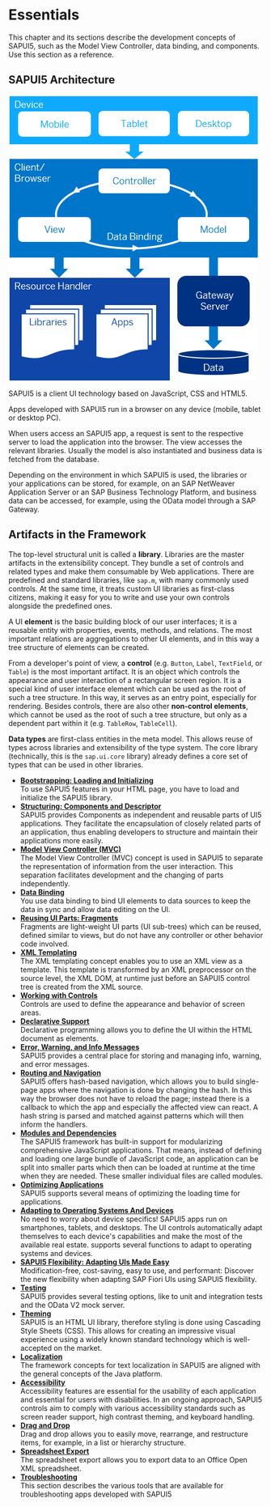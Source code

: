<!-- loioec699e0817fb46a0817b0fa276a249f8 -->

# Essentials

This chapter and its sections describe the development concepts of SAPUI5, such as the Model View Controller, data binding, and components. Use this section as a reference.



<a name="loioec699e0817fb46a0817b0fa276a249f8__section_jdv_3zg_yz"/>

## SAPUI5 Architecture

 ![SAPUI5 Architecture Overview](images/SAPUI5_Architecture_Overview_99b4be7.png) 

SAPUI5 is a client UI technology based on JavaScript, CSS and HTML5.

Apps developed with SAPUI5 run in a browser on any device \(mobile, tablet or desktop PC\).

When users access an SAPUI5 app, a request is sent to the respective server to load the application into the browser. The view accesses the relevant libraries. Usually the model is also instantiated and business data is fetched from the database.

Depending on the environment in which SAPUI5 is used, the libraries or your applications can be stored, for example, on an SAP NetWeaver Application Server or an SAP Business Technology Platform, and business data can be accessed, for example, using the OData model through a SAP Gateway.



## Artifacts in the Framework

The top-level structural unit is called a **library**. Libraries are the master artifacts in the extensibility concept. They bundle a set of controls and related types and make them consumable by Web applications. There are predefined and standard libraries, like `sap.m`, with many commonly used controls. At the same time, it treats custom UI libraries as first-class citizens, making it easy for you to write and use your own controls alongside the predefined ones.

A UI **element** is the basic building block of our user interfaces; it is a reusable entity with properties, events, methods, and relations. The most important relations are aggregations to other UI elements, and in this way a tree structure of elements can be created.

From a developer's point of view, a **control** \(e.g. `Button`, `Label`, `TextField`, or `Table`\) is the most important artifact. It is an object which controls the appearance and user interaction of a rectangular screen region. It is a special kind of user interface element which can be used as the root of such a tree structure. In this way, it serves as an entry point, especially for rendering. Besides controls, there are also other **non-control elements**, which cannot be used as the root of such a tree structure, but only as a dependent part within it \(e.g. `TableRow`, `TableCell`\).

**Data types** are first-class entities in the meta model. This allows reuse of types across libraries and extensibility of the type system. The core library \(technically, this is the `sap.ui.core` library\) already defines a core set of types that can be used in other libraries.

-   **[Bootstrapping: Loading and Initializing](bootstrapping-loading-and-initializing-a04b0d1.md "To use SAPUI5 features
		in your HTML page, you have to load and initialize the SAPUI5 library.")**  
To use SAPUI5 features in your HTML page, you have to load and initialize the SAPUI5 library.
-   **[Structuring: Components and Descriptor](structuring-components-and-descriptor-dc9e11c.md "SAPUI5 provides Components as independent and reusable parts of UI5
		applications. They facilitate the encapsulation of closely related parts of an application, thus enabling developers to structure and maintain
		their applications more easily.")**  
SAPUI5 provides Components as independent and reusable parts of UI5 applications. They facilitate the encapsulation of closely related parts of an application, thus enabling developers to structure and maintain their applications more easily.
-   **[Model View Controller \(MVC\)](model-view-controller-mvc-91f2334.md "The Model View Controller (MVC) concept is used in SAPUI5 to separate the
		representation of information from the user interaction. This separation facilitates development and the changing of parts independently.")**  
The Model View Controller \(MVC\) concept is used in SAPUI5 to separate the representation of information from the user interaction. This separation facilitates development and the changing of parts independently.
-   **[Data Binding](data-binding-68b9644.md "You use data binding to bind UI elements to data sources to keep the data in sync and
		allow data editing on the UI.")**  
You use data binding to bind UI elements to data sources to keep the data in sync and allow data editing on the UI.
-   **[Reusing UI Parts: Fragments](reusing-ui-parts-fragments-36a5b13.md "Fragments are light-weight UI parts (UI sub-trees) which can be reused, defined similar
		to views, but do not have any controller or other behavior code involved.")**  
Fragments are light-weight UI parts \(UI sub-trees\) which can be reused, defined similar to views, but do not have any controller or other behavior code involved.
-   **[XML Templating](xml-templating-5ee619f.md "The XML templating concept enables you to use an XML view as a template. This
		template is transformed by an XML preprocessor on the source level, the XML DOM, at runtime
		just before an SAPUI5 control
		tree is created from the XML source.")**  
The XML templating concept enables you to use an XML view as a template. This template is transformed by an XML preprocessor on the source level, the XML DOM, at runtime just before an SAPUI5 control tree is created from the XML source.
-   **[Working with Controls](working-with-controls-91f0a22.md "Controls are used to define the appearance and behavior of screen areas.")**  
Controls are used to define the appearance and behavior of screen areas.
-   **[Declarative Support](declarative-support-91f1301.md "Declarative programming allows you to define the UI within the HTML document as
		elements.")**  
Declarative programming allows you to define the UI within the HTML document as elements.
-   **[Error, Warning, and Info Messages](error-warning-and-info-messages-62b1481.md "
		SAPUI5 provides a central place
		for storing and managing info, warning, and error messages.")**  
 SAPUI5 provides a central place for storing and managing info, warning, and error messages.
-   **[Routing and Navigation](routing-and-navigation-3d18f20.md "SAPUI5 offers hash-based
        navigation, which allows you to build single-page apps where the navigation is done by
        changing the hash. In this way the browser does not have to reload the page; instead there
        is a callback to which the app and especially the affected view can react. A hash string is
        parsed and matched against patterns which will then inform the handlers.")**  
SAPUI5 offers hash-based navigation, which allows you to build single-page apps where the navigation is done by changing the hash. In this way the browser does not have to reload the page; instead there is a callback to which the app and especially the affected view can react. A hash string is parsed and matched against patterns which will then inform the handlers.
-   **[Modules and Dependencies](modules-and-dependencies-91f23a7.md "The SAPUI5 framework has
		built-in support for modularizing comprehensive JavaScript applications. That means, instead
		of defining and loading one large bundle of JavaScript code, an application can be split
		into smaller parts which then can be loaded at runtime at the time when they are needed.
		These smaller individual files are called modules.")**  
The SAPUI5 framework has built-in support for modularizing comprehensive JavaScript applications. That means, instead of defining and loading one large bundle of JavaScript code, an application can be split into smaller parts which then can be loaded at runtime at the time when they are needed. These smaller individual files are called modules.
-   **[Optimizing Applications](optimizing-applications-2f492c4.md "SAPUI5 supports several
		means of optimizing the loading time for applications.")**  
SAPUI5 supports several means of optimizing the loading time for applications.
-   **[Adapting to Operating Systems And Devices](adapting-to-operating-systems-and-devices-50eadaa.md "No need to worry about device specifics! SAPUI5 apps run on smartphones,
		tablets, and desktops. The UI controls automatically adapt themselves to each device's
		capabilities and make the most of the available real estate. supports several functions to
		adapt to operating systems and devices.")**  
No need to worry about device specifics! SAPUI5 apps run on smartphones, tablets, and desktops. The UI controls automatically adapt themselves to each device's capabilities and make the most of the available real estate. supports several functions to adapt to operating systems and devices.
-   **[SAPUI5 Flexibility: Adapting UIs Made Easy](sapui5-flexibility-adapting-uis-made-easy-a8e55aa.md "Modification-free, cost-saving, easy to use, and performant: Discover the new flexibility when adapting SAP Fiori UIs using SAPUI5
		flexibility.")**  
Modification-free, cost-saving, easy to use, and performant: Discover the new flexibility when adapting SAP Fiori UIs using SAPUI5 flexibility.
-   **[Testing](testing-7cdee40.md "SAPUI5 provides several testing options, like to unit and integration tests
		and the OData V2 mock server.")**  
SAPUI5 provides several testing options, like to unit and integration tests and the OData V2 mock server.
-   **[Theming](theming-497c27a.md "SAPUI5 is an HTML UI
		library, therefore styling is done using Cascading Style Sheets (CSS). This allows for
		creating an impressive visual experience using a widely known standard technology which is
		well-accepted on the market.")**  
SAPUI5 is an HTML UI library, therefore styling is done using Cascading Style Sheets \(CSS\). This allows for creating an impressive visual experience using a widely known standard technology which is well-accepted on the market.
-   **[Localization](localization-91f217c.md "The framework concepts for text localization in SAPUI5 are aligned with the general
		concepts of the Java platform. ")**  
The framework concepts for text localization in SAPUI5 are aligned with the general concepts of the Java platform.
-   **[Accessibility](accessibility-322f55d.md "Accessibility features are essential for the usability of each application and essential
		for users with disabilities. In an ongoing approach, SAPUI5 controls aim to comply
		with various accessibility standards such as screen reader support, high contrast theming,
		and keyboard handling.")**  
Accessibility features are essential for the usability of each application and essential for users with disabilities. In an ongoing approach, SAPUI5 controls aim to comply with various accessibility standards such as screen reader support, high contrast theming, and keyboard handling.
-   **[Drag and Drop](drag-and-drop-3ddb6cd.md "Drag and drop allows you to easily move, rearrange, and restructure items, for example,
		in a list or hierarchy structure.")**  
Drag and drop allows you to easily move, rearrange, and restructure items, for example, in a list or hierarchy structure.
-   **[Spreadsheet Export](spreadsheet-export-2691788.md "The
		spreadsheet
		export allows you to export data to an Office Open XML
		spreadsheet.")**  
The spreadsheet export allows you to export data to an Office Open XML spreadsheet.
-   **[Troubleshooting](troubleshooting-615d9e4.md "This section describes the various tools that are available for troubleshooting apps
		developed with SAPUI5")**  
This section describes the various tools that are available for troubleshooting apps developed with SAPUI5

